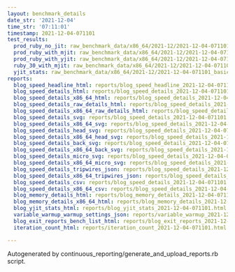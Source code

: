```yaml
---
layout: benchmark_details
date_str: '2021-12-04'
time_str: '07:11:01'
timestamp: 2021-12-04-071101
test_results:
  prod_ruby_no_jit: raw_benchmark_data/x86_64/2021-12/2021-12-04-071101_basic_benchmark_prod_ruby_no_jit.json
  prod_ruby_with_mjit: raw_benchmark_data/x86_64/2021-12/2021-12-04-071101_basic_benchmark_prod_ruby_with_mjit.json
  prod_ruby_with_yjit: raw_benchmark_data/x86_64/2021-12/2021-12-04-071101_basic_benchmark_prod_ruby_with_yjit.json
  ruby_30_with_mjit: raw_benchmark_data/x86_64/2021-12/2021-12-04-071101_basic_benchmark_ruby_30_with_mjit.json
  yjit_stats: raw_benchmark_data/x86_64/2021-12/2021-12-04-071101_basic_benchmark_yjit_stats.json
reports:
  blog_speed_headline_html: reports/blog_speed_headline_2021-12-04-071101.html
  blog_speed_details_html: reports/blog_speed_details_2021-12-04-071101.html
  blog_speed_details_x86_64_html: reports/blog_speed_details_2021-12-04-071101.x86_64.html
  blog_speed_details_raw_details_html: reports/blog_speed_details_2021-12-04-071101.raw_details.html
  blog_speed_details_x86_64_raw_details_html: reports/blog_speed_details_2021-12-04-071101.x86_64.raw_details.html
  blog_speed_details_svg: reports/blog_speed_details_2021-12-04-071101.svg
  blog_speed_details_x86_64_svg: reports/blog_speed_details_2021-12-04-071101.x86_64.svg
  blog_speed_details_head_svg: reports/blog_speed_details_2021-12-04-071101.head.svg
  blog_speed_details_x86_64_head_svg: reports/blog_speed_details_2021-12-04-071101.x86_64.head.svg
  blog_speed_details_back_svg: reports/blog_speed_details_2021-12-04-071101.back.svg
  blog_speed_details_x86_64_back_svg: reports/blog_speed_details_2021-12-04-071101.x86_64.back.svg
  blog_speed_details_micro_svg: reports/blog_speed_details_2021-12-04-071101.micro.svg
  blog_speed_details_x86_64_micro_svg: reports/blog_speed_details_2021-12-04-071101.x86_64.micro.svg
  blog_speed_details_tripwires_json: reports/blog_speed_details_2021-12-04-071101.tripwires.json
  blog_speed_details_x86_64_tripwires_json: reports/blog_speed_details_2021-12-04-071101.x86_64.tripwires.json
  blog_speed_details_csv: reports/blog_speed_details_2021-12-04-071101.csv
  blog_speed_details_x86_64_csv: reports/blog_speed_details_2021-12-04-071101.x86_64.csv
  blog_memory_details_html: reports/blog_memory_details_2021-12-04-071101.html
  blog_memory_details_x86_64_html: reports/blog_memory_details_2021-12-04-071101.x86_64.html
  blog_yjit_stats_html: reports/blog_yjit_stats_2021-12-04-071101.html
  variable_warmup_warmup_settings_json: reports/variable_warmup_2021-12-04-071101.warmup_settings.json
  blog_exit_reports_bench_list_html: reports/blog_exit_reports_2021-12-04-071101.bench_list.html
  iteration_count_html: reports/iteration_count_2021-12-04-071101.html

---
```

Autogenerated by continuous_reporting/generate_and_upload_reports.rb script.
